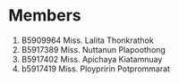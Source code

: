 Members
=======

  1. B5909964 Miss. Lalita Thonkrathok
  2. B5917389 Miss. Nuttanun Plapoothong
  3. B5917402 Miss. Apichaya Kiatamnuay
  4. b5917419 Miss. Ploypririn Potprommarat